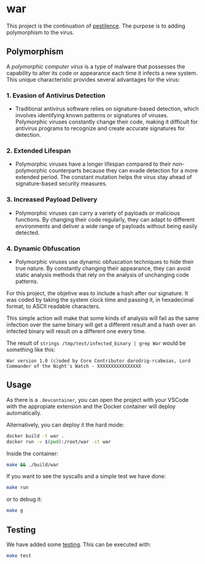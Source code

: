 # war

This project is the continuation of [pestilence](https://github.com/rcabezas29/pestilence). The purpose is to adding polymorphism to the virus.

## Polymorphism

A *polymorphic computer virus* is a type of malware that possesses the capability to alter its code or appearance each time it infects a new system. This unique characteristic provides several advantages for the virus:

### 1. Evasion of Antivirus Detection

- Traditional antivirus software relies on signature-based detection, which involves identifying known patterns or signatures of viruses. Polymorphic viruses constantly change their code, making it difficult for antivirus programs to recognize and create accurate signatures for detection.

### 2. Extended Lifespan

- Polymorphic viruses have a longer lifespan compared to their non-polymorphic counterparts because they can evade detection for a more extended period. The constant mutation helps the virus stay ahead of signature-based security measures.

### 3. Increased Payload Delivery

- Polymorphic viruses can carry a variety of payloads or malicious functions. By changing their code regularly, they can adapt to different environments and deliver a wide range of payloads without being easily detected.

### 4. Dynamic Obfuscation

- Polymorphic viruses use dynamic obfuscation techniques to hide their true nature. By constantly changing their appearance, they can avoid static analysis methods that rely on the analysis of unchanging code patterns.

For this project, the objetive was to include a hash after our signature. It was coded by taking the system clock time and passing it, in hexadecimal format, to ASCII readable characters.

This simple action will make that some kinds of analysis will fail as the same infection over the same binary will get a different result and a hash over an infected binary will result on a different one every time.

The result of `strings /tmp/test/infected_binary | grep War` would be something like this:

`War version 1.0 (c)oded by Core Contributor darodrig-rcabezas, Lord Commander of the Night's Watch - XXXXXXXXXXXXXXXX`

## Usage

As there is a `.devcontainer`, you can open the project with your VSCode with the appropiate extension and the Docker container will deploy automatically.

Alternatively, you can deploy it the hard mode:

```bash
docker build -t war .
docker run -v $(pwd):/root/war -it war
```

Inside the container:

```bash
make && ./build/war
```

If you want to see the syscalls and a simple test we have done:

```bash
make run
```

or to debug it:

```bash
make g
```

## Testing

We have added some [testing](./test/test.sh). This can be executed with:
```bash
make test
```
